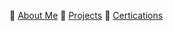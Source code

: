 📲  [About Me](./_posts/about_me.md)
💪  [Projects](./_posts/projects.md)
🧾  [Certications](./_posts/certs.md)